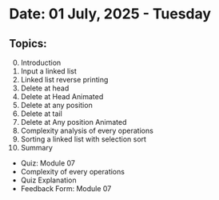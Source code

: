 # Date: 01 July, 2025 - Tuesday

## Topics:
0. Introduction
1. Input a linked list
2. Linked list reverse printing
3. Delete at head
4. Delete at Head Animated
5. Delete at any position
6. Delete at tail
7. Delete at Any position Animated
8. Complexity analysis of every operations
9. Sorting a linked list with selection sort
10. Summary
- Quiz: Module 07
- Complexity of every operations
- Quiz Explanation
- Feedback Form: Module 07